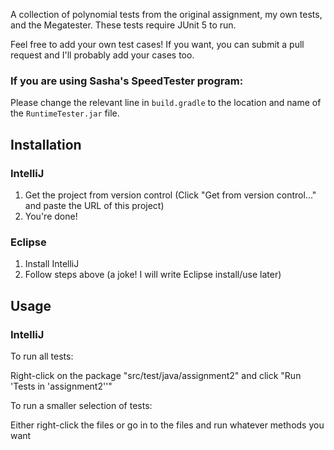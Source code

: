 A collection of polynomial tests from the original assignment, my own tests, and the Megatester. 
These tests require JUnit 5 to run.

Feel free to add your own test cases! If you want, you can submit a pull request and I'll probably add your cases too.

### If you are using Sasha's SpeedTester program:
Please change the relevant line in `build.gradle` to the location and name of the `RuntimeTester.jar` file.

## Installation
### IntelliJ
1. Get the project from version control (Click "Get from version control..." and paste the URL of this project)
2. You're done!
### Eclipse
1. Install IntelliJ
2. Follow steps above
(a joke! I will write Eclipse install/use later)

## Usage
### IntelliJ
To run all tests:

Right-click on the package "src/test/java/assignment2" and click "Run 'Tests in 'assignment2''"

To run a smaller selection of tests:

Either right-click the files or go in to the files and run whatever methods you want
